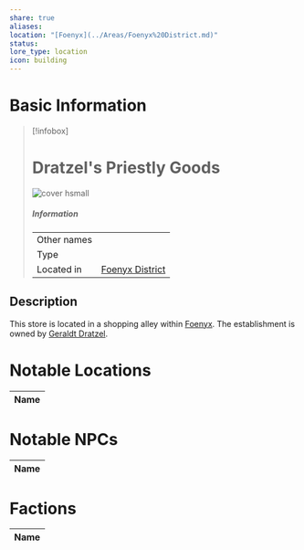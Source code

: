 ```yaml
---
share: true
aliases: 
location: "[Foenyx](../Areas/Foenyx%20District.md)"
status: 
lore_type: location
icon: building
---
```

# Basic Information
> [!infobox]
> # Dratzel's Priestly Goods
> ![cover hsmall](insertimage.png)
> ##### Information
> |   |  |
> | ---- | ---- |
> | Other names | |
> | Type | 
> | Located in | [Foenyx District](../Areas/Foenyx%20District.md)|
## Description
This store is located in a shopping alley within [Foenyx](../Areas/Foenyx%20District.md). The establishment is owned by [Geraldt Dratzel](../../NPCs/Geraldt%20Dratzel.md).
# Notable Locations
| Name |
| ---- |

# Notable NPCs
| Name |
| ---- |

# Factions
| Name |
| ---- |
